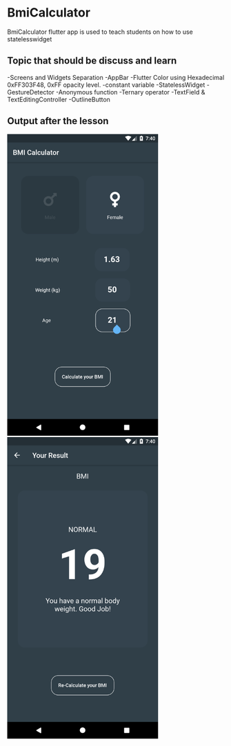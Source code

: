 # BmiCalculator
BmiCalculator flutter app is used to teach students on how to use statelesswidget
## Topic that should be discuss and learn
-Screens and Widgets Separation
-AppBar
-Flutter Color using Hexadecimal 0xFF303F48, 0xFF opacity level.
-constant variable
-StatelessWidget
-GestureDetector
-Anonymous function
-Ternary operator
-TextField & TextEditingController
-OutlineButton

## Output after the lesson
<img src="https://github.com/enehry/BmiCalculator-Final/blob/main/Screenshot_1.png" width="350" title="hover text">
<img src="https://github.com/enehry/BmiCalculator-Final/blob/main/Screenshot_2.png" width="350" title="hover text">
